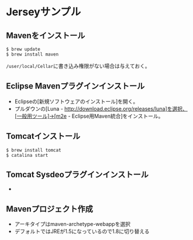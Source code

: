 # Jerseyサンプル

## Mavenをインストール
    $ brew update
    $ brew install maven
`/user/local/Cellar`に書き込み権限がない場合は与えておく。

## Eclipse Mavenプラグインインストール
* Eclipseの[新規ソフトウェアのインストール]を開く。
* プルダウンの[Luna - http://download.eclipse.org/releases/luna]を選択、[一般用ツール]→[m2e - Eclipse用Maven統合]をインストール。

## Tomcatインストール
    $ brew install tomcat
    $ catalina start

## Tomcat Sysdeoプラグインインストール
* 

## Mavenプロジェクト作成
* アーキタイプはmaven-archetype-webappを選択
* デフォルトではJREが1.5になっているので1.8に切り替える